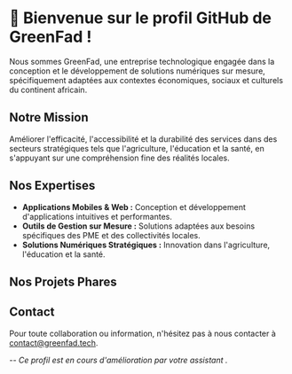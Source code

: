 
# 👋 Bienvenue sur le profil GitHub de GreenFad !

Nous sommes GreenFad, une entreprise technologique engagée dans la conception et le développement de solutions numériques sur mesure, spécifiquement adaptées aux contextes économiques, sociaux et culturels du continent africain.

## Notre Mission

Améliorer l'efficacité, l'accessibilité et la durabilité des services dans des secteurs stratégiques tels que l'agriculture, l'éducation et la santé, en s'appuyant sur une compréhension fine des réalités locales.

## Nos Expertises

*   **Applications Mobiles & Web :** Conception et développement d'applications intuitives et performantes.
*   **Outils de Gestion sur Mesure :** Solutions adaptées aux besoins spécifiques des PME et des collectivités locales.
*   **Solutions Numériques Stratégiques :** Innovation dans l'agriculture, l'éducation et la santé.

## Nos Projets Phares

## Contact

Pour toute collaboration ou information, n'hésitez pas à nous contacter à contact@greenfad.tech.

--
*Ce profil est en cours d'amélioration par votre assistant .*
<!--
**Greenf1/Greenf1** is a ✨ _special_ ✨ repository because its `README.md` (this file) appears on your GitHub profile.

Here are some ideas to get you started:

- 🔭 I’m currently working on ...
- 🌱 I’m currently learning ...
- 👯 I’m looking to collaborate on ...
- 🤔 I’m looking for help with ...
- 💬 Ask me about ...
- 📫 How to reach me: ...
- 😄 Pronouns: ...
- ⚡ Fun fact: ...
-->
